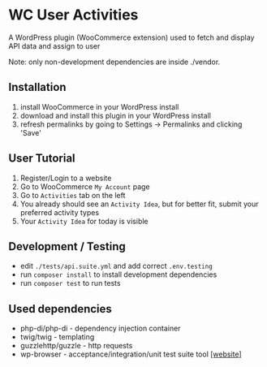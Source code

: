 # WC User Activities

A WordPress plugin (WooCommerce extension) used to fetch and display API data and assign to user

Note: only non-development dependencies are inside ./vendor.

## Installation

1. install WooCommerce in your WordPress install
2. download and install this plugin in your WordPress install
3. refresh permalinks by going to Settings -> Permalinks and clicking 'Save'

## User Tutorial

1. Register/Login to a website
2. Go to WooCommerce `My Account` page
3. Go to `Activities` tab on the left
4. You already should see an `Activity Idea`, but for better fit, submit your preferred activity types
5. Your `Activity Idea` for today is visible

## Development / Testing

- edit `./tests/api.suite.yml` and add correct `.env.testing`
- run `composer install` to install development dependencies
- run `composer test` to run tests

## Used dependencies
- php-di/php-di - dependency injection container
- twig/twig - templating
- guzzlehttp/guzzle - http requests
- wp-browser - acceptance/integration/unit test suite tool [[website]](https://wpbrowser.wptestkit.dev/)
